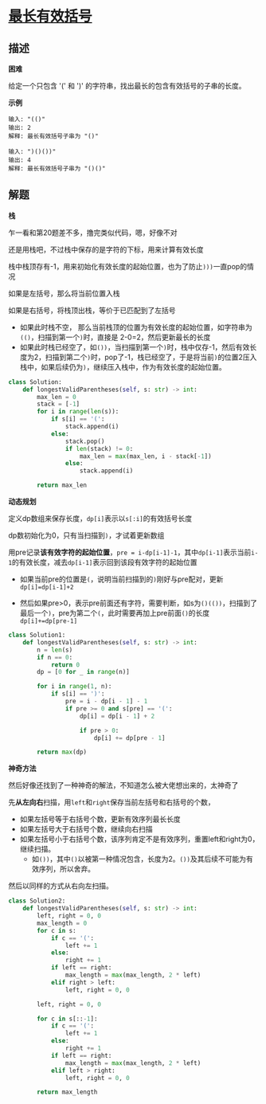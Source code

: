 # [最长有效括号](https://leetcode-cn.com/problems/longest-valid-parentheses/)

## 描述  
**困难**  

给定一个只包含 '(' 和 ')' 的字符串，找出最长的包含有效括号的子串的长度。

**示例**

    输入: "(()"
    输出: 2
    解释: 最长有效括号子串为 "()"
    
    输入: ")()())"
    输出: 4
    解释: 最长有效括号子串为 "()()"

## 解题 
**栈**  

乍一看和第20题差不多，撸完类似代码，嗯，好像不对  

还是用栈吧，不过栈中保存的是字符的下标，用来计算有效长度 

栈中栈顶存有-1，用来初始化有效长度的起始位置，也为了防止`)))`一直pop的情况 

如果是左括号，那么将当前位置入栈  

如果是右括号，将栈顶出栈，等价于已匹配到了左括号 

- 如果此时栈不空， 那么当前栈顶的位置为有效长度的起始位置，如字符串为`(()`，扫描到第一个`)`时，直接是 2-0=2，然后更新最长的长度
- 如果此时栈已经空了，如`())`，当扫描到第一个`)`时，栈中仅存-1，然后有效长度为2，扫描到第二个`)`时，pop了-1，栈已经空了，于是将当前`)`的位置2压入栈中，如果后续仍为`)`，继续压入栈中，作为有效长度的起始位置。

```python 
class Solution:
    def longestValidParentheses(self, s: str) -> int:
        max_len = 0
        stack = [-1]
        for i in range(len(s)):
            if s[i] == '(':
                stack.append(i)
            else:
                stack.pop()
                if len(stack) != 0:
                    max_len = max(max_len, i - stack[-1])
                else:
                    stack.append(i)

        return max_len
```

**动态规划**  

定义dp数组来保存长度，`dp[i]`表示以`s[:i]`的有效括号长度  

dp数初始化为0，只有当扫描到`)`，才试着更新数组   

用pre记录**该有效字符的起始位置**，`pre = i-dp[i-1]-1`，其中`dp[i-1]`表示当前`i-1`的有效长度，减去`dp[i-1]`表示回到该段有效字符的起始位置  

- 如果当前pre的位置是`(`，说明当前扫描到的`)`刚好与pre配对，更新`dp[i]=dp[i-1]+2`  

- 然后如果pre>0，表示pre前面还有字符，需要判断，如s为`()(())`，扫描到了最后一个`)`，pre为第二个`(`，此时需要再加上pre前面`()`的长度`dp[i]+=dp[pre-1]`

```python
class Solution1:
    def longestValidParentheses(self, s: str) -> int:
        n = len(s)
        if n == 0:
            return 0
        dp = [0 for _ in range(n)]

        for i in range(1, n):
            if s[i] == ')':
                pre = i - dp[i - 1] - 1
                if pre >= 0 and s[pre] == '(':
                    dp[i] = dp[i - 1] + 2

                    if pre > 0:
                        dp[i] += dp[pre - 1]

        return max(dp)
```

**神奇方法**  

然后好像还找到了一种神奇的解法，不知道怎么被大佬想出来的，太神奇了

先**从左向右**扫描，用`left`和`right`保存当前左括号和右括号的个数，
- 如果左括号等于右括号个数，更新有效序列最长长度
- 如果左括号大于右括号个数，继续向右扫描
- 如果左括号小于右括号个数，该序列肯定不是有效序列，重置left和right为0，继续扫描。
  - 如`())`，其中`()`以被第一种情况包含，长度为2。`())`及其后续不可能为有效序列，所以舍弃。

然后以同样的方式从右向左扫描。  


```python
class Solution2:
    def longestValidParentheses(self, s: str) -> int:
        left, right = 0, 0
        max_length = 0
        for c in s:
            if c == '(':
                left += 1
            else:
                right += 1
            if left == right:
                max_length = max(max_length, 2 * left)
            elif right > left:
                left, right = 0, 0

        left, right = 0, 0

        for c in s[::-1]:
            if c == '(':
                left += 1
            else:
                right += 1
            if left == right:
                max_length = max(max_length, 2 * left)
            elif left > right:
                left, right = 0, 0

        return max_length
```

